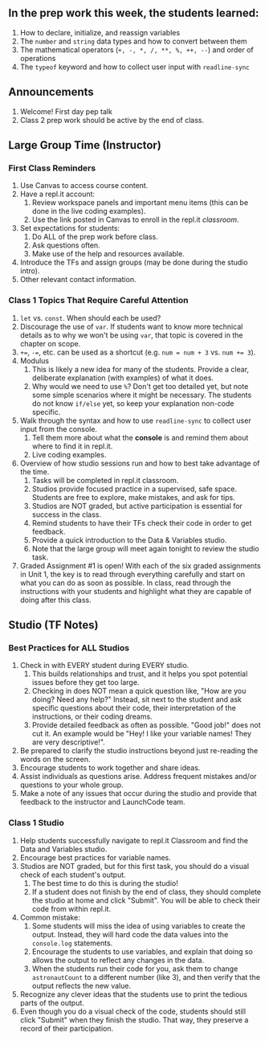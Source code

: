 ## In the prep work this week, the students learned:
1. How to declare, initialize, and reassign variables
1. The ``number`` and ``string`` data types and how to convert between them
1. The mathematical operators (``+, -, *, /, **, %, ++, --``) and order of operations
1. The ``typeof`` keyword and how to collect user input with ``readline-sync``

## Announcements
1. Welcome! First day pep talk
1. Class 2 prep work should be active by the end of class.

## Large Group Time (Instructor)
### First Class Reminders
1. Use Canvas to access course content.
1. Have a repl.it account:
   1. Review workspace panels and important menu items (this can be done in the live coding examples).
   1. Use the link posted in Canvas to enroll in the repl.it _classroom_.
1. Set expectations for students:
   1. Do ALL of the prep work before class.
   1. Ask questions often.
   1. Make use of the help and resources available.
1. Introduce the TFs and assign groups (may be done during the studio intro).
1. Other relevant contact information.

### Class 1 Topics That Require Careful Attention
1. ``let`` vs. ``const``. When should each be used?
1. Discourage the use of ``var``. If students want to know more technical details as to why we won't be using ``var``, that topic is covered in the chapter on scope.
1. ``+=``, ``-=``, etc. can be used as a shortcut (e.g. ``num = num + 3`` vs. ``num += 3``).
1. Modulus
   1. This is likely a new idea for many of the students. Provide a clear, deliberate explanation (with examples) of what it does.
   1. Why would we need to use ``%``? Don't get too detailed yet, but note some simple scenarios where it might be necessary. The students do not know ``if/else`` yet, so keep your explanation non-code specific.
1. Walk through the syntax and how to use ``readline-sync`` to collect user input from the console.
   1. Tell them more about what the **console** is and remind them about where to find it in repl.it.
   1. Live coding examples.
1. Overview of how studio sessions run and how to best take advantage of the time.
   1. Tasks will be completed in repl.it classroom.
   1. Studios provide focused practice in a supervised, safe space. Students are free to explore, make mistakes, and ask for tips.
   1. Studios are NOT graded, but active participation is essential for success in the class.
   1. Remind students to have their TFs check their code in order to get feedback.
   1. Provide a quick introduction to the Data & Variables studio.
   1. Note that the large group will meet again tonight to review the studio task.
1. Graded Assignment #1 is open! With each of the six graded assignments in Unit 1, the key is to read through everything carefully and start on what you can do as soon as possible. In class, read through the instructions with your students and highlight what they are capable of doing after this class.

## Studio (TF Notes)

### Best Practices for ALL Studios
1. Check in with EVERY student during EVERY studio.
   1. This builds relationships and trust, and it helps you spot potential issues before they get too large.
   1. Checking in does NOT mean a quick question like, "How are you doing? Need any help?" Instead, sit next to the student and ask specific questions about their code, their interpretation of the instructions, or their coding dreams.
   1. Provide detailed feedback as often as possible. "Good job!" does not cut it. An example would be "Hey! I like your variable names! They are very descriptive!".
1. Be prepared to clarify the studio instructions beyond just re-reading the words on the screen.
1. Encourage students to work together and share ideas.
1. Assist individuals as questions arise. Address frequent mistakes and/or questions to your whole group.
1. Make a note of any issues that occur during the studio and provide that feedback to the instructor and LaunchCode team.

### Class 1 Studio
1. Help students successfully navigate to repl.it Classroom and find the Data and Variables studio.
1. Encourage best practices for variable names.
1. Studios are NOT graded, but for this first task, you should do a visual check of each student's output.
   1. The best time to do this is during the studio!
   1. If a student does not finish by the end of class, they should complete the studio at home and click "Submit". You will be able to check their code from within repl.it.
1. Common mistake:
   1. Some students will miss the idea of using variables to create the output. Instead, they will hard code the data values into the ``console.log`` statements.
   1. Encourage the students to use variables, and explain that doing so allows the output to reflect any changes in the data.
   1. When the students run their code for you, ask them to change ``astronautCount`` to a different number (like 3), and then verify that the output reflects the new value.
1. Recognize any clever ideas that the students use to print the tedious parts of the output.
1. Even though you do a visual check of the code, students should still click "Submit" when they finish the studio. That way, they preserve a record of their participation.